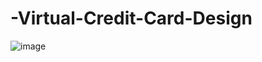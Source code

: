 # -Virtual-Credit-Card-Design
![image](https://user-images.githubusercontent.com/59414164/130373634-d7003749-fba3-41fc-844e-cc5dd97ad4c5.png)
